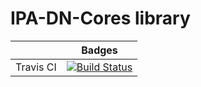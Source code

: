 # IPA-DN-Cores library
||Badges|
|---|---|
|Travis CI|[![Build Status](https://travis-ci.com/IPA-CyberLab/IPA-DN-Cores.svg?branch=master)](https://travis-ci.com/IPA-CyberLab/IPA-DN-Cores)


